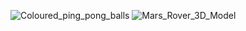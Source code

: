 ![Coloured_ping_pong_balls](https://user-images.githubusercontent.com/59962393/122832225-f5032d00-d2e2-11eb-88d9-77ae5236a137.JPG)
![Mars_Rover_3D_Model](https://user-images.githubusercontent.com/59962393/122831886-6f7f7d00-d2e2-11eb-8298-77881cb9df2f.JPG)

